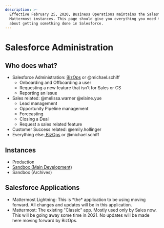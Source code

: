 ```yaml
---
description: >-
  Effective February 25, 2020, Business Operations maintains the Salesforce
  Mattermost instances. This page should give you everything you need to know
  about getting something done in Salesforce.
---
```


# Salesforce Administration

## Who does what?

* Salesforce Administration: [BizOps](https://community.mattermost.com/private-core/channels/bizops) or @michael.schiff
  * Onboarding and Offboarding a user
  * Requesting a new feature that isn't for Sales or CS
  * Reporting an issue
* Sales related: @melissa.warner @elaine.yue 
  * Lead management
  * Opportunity Pipeline management
  * Forecasting
  * Closing a Deal
  * Request a sales related feature
* Customer Success related: @emily.hollinger
* Everything else:[ BizOps](https://community.mattermost.com/private-core/channels/bizops) or @michael.schiff

## Instances

* [Production](https://mattermost.my.salesforce.com/)
* [Sandbox \(Main Development\)](https://cs28.salesforce.com/?un=michael.schiff%40mattermost.com.aortauat&)
* Sandbox \(Archives\)

## Salesforce Applications

* Mattermost Lightning: This is \*the\* application to be using moving forward. All  changes and updates will be in this application.
* Mattermost: The existing "Classic" app. Mostly used only by Sales now. This will be going away some time in 2021. No updates will be made here moving forward by BizOps.







